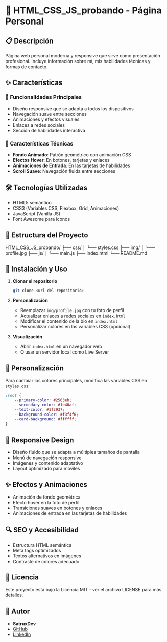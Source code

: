 # 🚀 HTML_CSS_JS_probando - Página Personal

## 📋 Descripción
Página web personal moderna y responsive que sirve como presentación profesional. Incluye información sobre mí, mis habilidades técnicas y formas de contacto.

## ✨ Características

### 🎯 Funcionalidades Principales
- Diseño responsive que se adapta a todos los dispositivos
- Navegación suave entre secciones
- Animaciones y efectos visuales
- Enlaces a redes sociales
- Sección de habilidades interactiva

### 🎨 Características Técnicas
- **Fondo Animado**: Patrón geométrico con animación CSS
- **Efectos Hover**: En botones, tarjetas y enlaces
- **Animaciones de Entrada**: En las tarjetas de habilidades
- **Scroll Suave**: Navegación fluida entre secciones

## 🛠️ Tecnologías Utilizadas
- HTML5 semántico
- CSS3 (Variables CSS, Flexbox, Grid, Animaciones)
- JavaScript (Vanilla JS)
- Font Awesome para iconos

## 📁 Estructura del Proyecto
HTML_CSS_JS_probando/
├── css/
│   └── styles.css
├── img/
│   └── profile.jpg
├── js/
│   └── main.js
├── index.html
└── README.md

## 🚀 Instalación y Uso

1. **Clonar el repositorio**
   ```bash
   git clone <url-del-repositorio>
   ```

2. **Personalización**
   - Reemplazar `img/profile.jpg` con tu foto de perfil
   - Actualizar enlaces a redes sociales en `index.html`
   - Modificar el contenido de la bio en `index.html`
   - Personalizar colores en las variables CSS (opcional)

3. **Visualización**
   - Abrir `index.html` en un navegador web
   - O usar un servidor local como Live Server

## 🎨 Personalización
Para cambiar los colores principales, modifica las variables CSS en `styles.css`:
```css
:root {
    --primary-color: #2563eb;
    --secondary-color: #1e40af;
    --text-color: #1f2937;
    --background-color: #f3f4f6;
    --card-background: #ffffff;
}
```

## 📱 Responsive Design
- Diseño fluido que se adapta a múltiples tamaños de pantalla
- Menú de navegación responsive
- Imágenes y contenido adaptativo
- Layout optimizado para móviles

## ✨ Efectos y Animaciones
- Animación de fondo geométrica
- Efecto hover en la foto de perfil
- Transiciones suaves en botones y enlaces
- Animaciones de entrada en las tarjetas de habilidades

## 🔍 SEO y Accesibilidad
- Estructura HTML semántica
- Meta tags optimizados
- Textos alternativos en imágenes
- Contraste de colores adecuado

## 📝 Licencia
Este proyecto está bajo la Licencia MIT - ver el archivo LICENSE para más detalles.

## 👤 Autor
- **SatruxDev**
- [GitHub](https://github.com/PedroPinteno)
- [LinkedIn](http://linkedin.com/pedro-pinteño-gijón-6a144b328)

